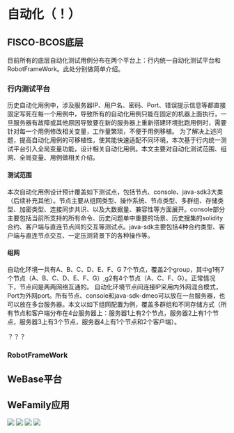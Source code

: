 # 自动化（！）

## FISCO-BCOS底层
目前所有的底层自动化测试用例分布在两个平台上：行内统一自动化测试平台和RobotFrameWork。此处分别做简单介绍。<br/>

### 行内测试平台
历史自动化用例中，涉及服务器IP、用户名、密码、Port、错误提示信息等都直接固定写死在每一个用例中，导致所有的自动化用例只能在固定的机器上面执行，一旦服务器有故障或其他原因导致要在新的服务器上重新搭建环境批跑用例时，需要针对每一个用例修改相关变量，工作量繁琐，不便于用例移植。
为了解决上述问题，提高自动化用例的可移植性，使其能快速适配不同环境，本次基于行内统一测试平台引入全局变量功能，设计相关自动化用例。本文主要对自动化测试范围、组网、全局变量、用例做相关介绍。

#### 测试范围
本次自动化用例设计预计覆盖如下测试点，包括节点、console、java-sdk3大类（后续补充其他）。节点主要从组网类型、操作系统、节点类型、多群组、存储类型、加密类型、连接同步共识、以及大数据量、兼容性等方面展开。console部分主要包括当前所支持的所有命令、历史问题单中重要的场景、历史搜集的solidity合约、客户端与直连节点间的交互等测试点。java-sdk主要包括4种合约类型、客户端与直连节点交互、一定压测背景下的各种操作等。


#### 组网
自动化环境一共有A、B、C、D、E、F、G 7个节点，覆盖2个group，其中g1有7个节点（A、B、C、D、E、F、G）,g2有4个节点（A、C、F、G）。正常情况下，节点间是两两网络互通的。
自动化环境节点间连接IP采用内外网混合模式，Port为外网port。所有节点、console和java-sdk-dmeo可以放在一台服务器，也可以放在多台服务器。本文以如下组网配置为例，覆盖多群组和不同存储方式（所有节点和客户端分布在4台服务器上：服务器1上有2个节点，服务器2上有1个节点，服务器3上有3个节点，服务器4上有1个节点和2个客户端）。

？？？
### RobotFrameWork




## WeBase平台



## WeFamily应用

<a name="QR"></a>
![](../images/community/qr_code1.png)
![](../images/community/qr_code2.png)
![](../images/community/changeable_body.png)
![](../images/community/tailer.png)
